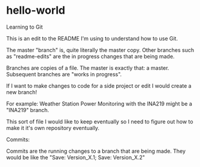 # hello-world
Learning to Git

This is an edit to the README I'm using to understand how to use Git.

The master "branch" is, quite literally the master copy. Other branches such as "readme-edits" are the in progress changes that are being made. 

Branches are copies of a file. The master is exactly that: a master. Subsequent branches are "works in progress". 

If I want to make changes to code for a side project or edit I would create a new branch! 

For example: Weather Station Power Monitoring with the INA219 might be a "INA219" branch. 

This sort of file I would like to keep eventually so I need to figure out how to make it it's own repository eventually. 

Commits: 

Commits are the running changes to a branch that are being made. They would be like the "Save: Version_X.1; Save: Version_X.2"
